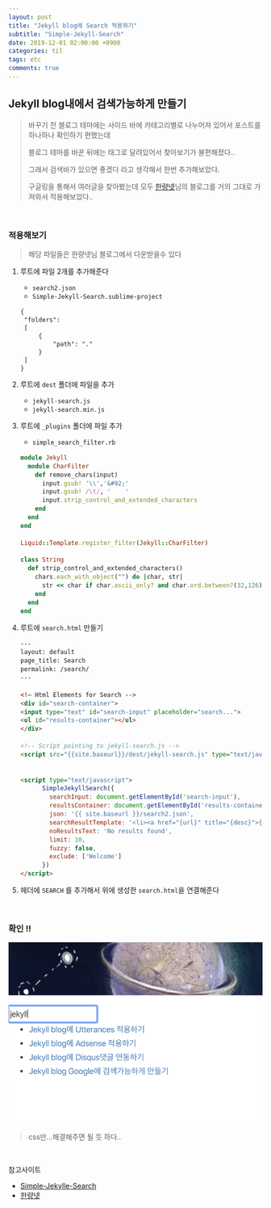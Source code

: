 ```yaml
---
layout: post
title: "Jekyll blog에 Search 적용하기"
subtitle: "Simple-Jekyll-Search"
date: 2019-12-01 02:00:00 +0900
categories: til
tags: etc
comments: true
---
```


## Jekyll blog내에서 검색가능하게 만들기

> 바꾸기 전 블로그 테마에는 사이드 바에 카테고리별로 나누어져 있어서 포스트를 하나하나 확인하기 편했는데 
>
> 블로그 테마를 바꾼 뒤에는 태그로 달려있어서 찾아보기가 불편해졌다..
>
> 그래서 검색바가 있으면 좋겠다 라고 생각해서 한번 추가해보았다.
>
> 구글링을 통해서 여러글을 찾아봤는데 모두 [한량넷](http://www.halryang.net/simple-jekyll-search/)님의 블로그를 거의 그대로 가져와서 적용해보았다..

<br>

### 적용해보기

> 해당 파일들은 한량넷님 블로그에서 다운받을수 있다

1. 루트에 파일 2개를 추가해준다

   - `search2.json`
   - `Simple-Jekyll-Search.sublime-project`

   ```
   {
   	"folders":
   	[
   		{
   			"path": "."
   		}
   	]
   }
   ```

2. 루트에 `dest` 폴더에 파일을 추가

   - `jekyll-search.js`
   - `jekyll-search.min.js`

3. 루트에 `_plugins` 폴더에 파일 추가

   - `simple_search_filter.rb`

   ```ruby
   module Jekyll
     module CharFilter
       def remove_chars(input)
         input.gsub! '\\','&#92;'
         input.gsub! /\t/, '    '
         input.strip_control_and_extended_characters
       end
     end
   end
   
   Liquid::Template.register_filter(Jekyll::CharFilter)
   
   class String
     def strip_control_and_extended_characters()
       chars.each_with_object("") do |char, str|
         str << char if char.ascii_only? and char.ord.between?(32,126)
       end
     end
   end
   ```

4. 루트에 `search.html` 만들기

   ```html
   ---
   layout: default
   page_title: Search
   permalink: /search/
   ---
   
   <!— Html Elements for Search -->
   <div id="search-container">
   <input type="text" id="search-input" placeholder="search...">
   <ul id="results-container"></ul>
   </div>
   
   <!-- Script pointing to jekyll-search.js -->
   <script src="{{site.baseurl}}/dest/jekyll-search.js" type="text/javascript"></script>
   
   
   <script type="text/javascript">
         SimpleJekyllSearch({
           searchInput: document.getElementById('search-input'),
           resultsContainer: document.getElementById('results-container'),
           json: '{{ site.baseurl }}/search2.json',
           searchResultTemplate: '<li><a href="{url}" title="{desc}">{title}</a></li>',
           noResultsText: 'No results found',
           limit: 10,
           fuzzy: false,
           exclude: ['Welcome']
         })
   </script>
   ```

5. 헤더에 `SEARCH` 를 추가해서 위에 생성한 `search.html`을 연결해준다

<br>

### 확인 !!

![스크린샷 2019-12-01 오전 1.49.05](/img/in-post/blog-search.png)

> css만...해결해주면 될 듯 하다..

<br>

참고사이트

- [Simple-Jekylle-Search](https://github.com/christian-fei/Simple-Jekyll-Search)
- [한량넷](http://www.halryang.net/simple-jekyll-search/)